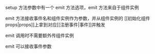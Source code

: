 setup 方法参数中有一个 emit 方法选项，emit 方法来自于组件实例

emit 方法接收事件名和组件实例作为参数，并从组件实例的 [[初始化组件 props|props]]上拿到对应[[注册事件|事件]]并触发

emit 调用时不需要额外传组件实例

emit 可以接收事件参数